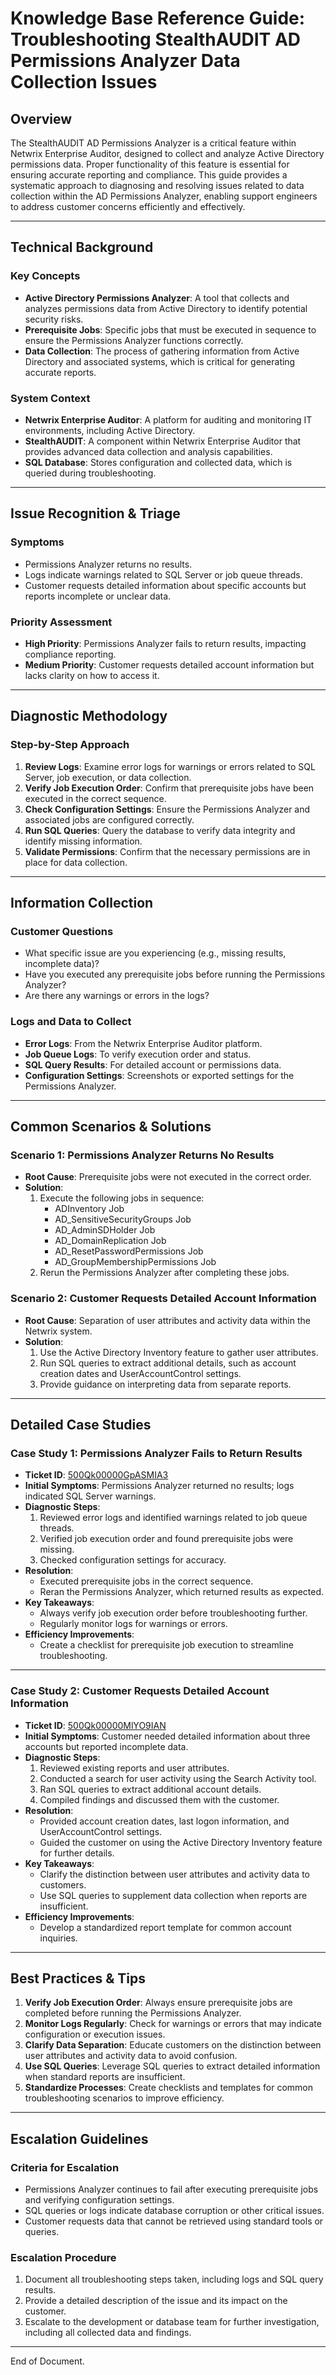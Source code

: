 # Knowledge Base Reference Guide: Troubleshooting StealthAUDIT AD Permissions Analyzer Data Collection Issues

## Overview

The StealthAUDIT AD Permissions Analyzer is a critical feature within Netwrix Enterprise Auditor, designed to collect and analyze Active Directory permissions data. Proper functionality of this feature is essential for ensuring accurate reporting and compliance. This guide provides a systematic approach to diagnosing and resolving issues related to data collection within the AD Permissions Analyzer, enabling support engineers to address customer concerns efficiently and effectively.

---

## Technical Background

### Key Concepts
- **Active Directory Permissions Analyzer**: A tool that collects and analyzes permissions data from Active Directory to identify potential security risks.
- **Prerequisite Jobs**: Specific jobs that must be executed in sequence to ensure the Permissions Analyzer functions correctly.
- **Data Collection**: The process of gathering information from Active Directory and associated systems, which is critical for generating accurate reports.

### System Context
- **Netwrix Enterprise Auditor**: A platform for auditing and monitoring IT environments, including Active Directory.
- **StealthAUDIT**: A component within Netwrix Enterprise Auditor that provides advanced data collection and analysis capabilities.
- **SQL Database**: Stores configuration and collected data, which is queried during troubleshooting.

---

## Issue Recognition & Triage

### Symptoms
- Permissions Analyzer returns no results.
- Logs indicate warnings related to SQL Server or job queue threads.
- Customer requests detailed information about specific accounts but reports incomplete or unclear data.

### Priority Assessment
- **High Priority**: Permissions Analyzer fails to return results, impacting compliance reporting.
- **Medium Priority**: Customer requests detailed account information but lacks clarity on how to access it.

---

## Diagnostic Methodology

### Step-by-Step Approach
1. **Review Logs**: Examine error logs for warnings or errors related to SQL Server, job execution, or data collection.
2. **Verify Job Execution Order**: Confirm that prerequisite jobs have been executed in the correct sequence.
3. **Check Configuration Settings**: Ensure the Permissions Analyzer and associated jobs are configured correctly.
4. **Run SQL Queries**: Query the database to verify data integrity and identify missing information.
5. **Validate Permissions**: Confirm that the necessary permissions are in place for data collection.

---

## Information Collection

### Customer Questions
- What specific issue are you experiencing (e.g., missing results, incomplete data)?
- Have you executed any prerequisite jobs before running the Permissions Analyzer?
- Are there any warnings or errors in the logs?

### Logs and Data to Collect
- **Error Logs**: From the Netwrix Enterprise Auditor platform.
- **Job Queue Logs**: To verify execution order and status.
- **SQL Query Results**: For detailed account or permissions data.
- **Configuration Settings**: Screenshots or exported settings for the Permissions Analyzer.

---

## Common Scenarios & Solutions

### Scenario 1: Permissions Analyzer Returns No Results
- **Root Cause**: Prerequisite jobs were not executed in the correct order.
- **Solution**:
  1. Execute the following jobs in sequence:
     - ADInventory Job
     - AD_SensitiveSecurityGroups Job
     - AD_AdminSDHolder Job
     - AD_DomainReplication Job
     - AD_ResetPasswordPermissions Job
     - AD_GroupMembershipPermissions Job
  2. Rerun the Permissions Analyzer after completing these jobs.

### Scenario 2: Customer Requests Detailed Account Information
- **Root Cause**: Separation of user attributes and activity data within the Netwrix system.
- **Solution**:
  1. Use the Active Directory Inventory feature to gather user attributes.
  2. Run SQL queries to extract additional details, such as account creation dates and UserAccountControl settings.
  3. Provide guidance on interpreting data from separate reports.

---

## Detailed Case Studies

### Case Study 1: Permissions Analyzer Fails to Return Results
- **Ticket ID**: [500Qk00000GpASMIA3](https://nwxcorp.lightning.force.com/lightning/r/Case/500Qk00000GpASMIA3/view)
- **Initial Symptoms**: Permissions Analyzer returned no results; logs indicated SQL Server warnings.
- **Diagnostic Steps**:
  1. Reviewed error logs and identified warnings related to job queue threads.
  2. Verified job execution order and found prerequisite jobs were missing.
  3. Checked configuration settings for accuracy.
- **Resolution**:
  - Executed prerequisite jobs in the correct sequence.
  - Reran the Permissions Analyzer, which returned results as expected.
- **Key Takeaways**:
  - Always verify job execution order before troubleshooting further.
  - Regularly monitor logs for warnings or errors.
- **Efficiency Improvements**:
  - Create a checklist for prerequisite job execution to streamline troubleshooting.

---

### Case Study 2: Customer Requests Detailed Account Information
- **Ticket ID**: [500Qk00000MlYO9IAN](https://nwxcorp.lightning.force.com/lightning/r/Case/500Qk00000MlYO9IAN/view)
- **Initial Symptoms**: Customer needed detailed information about three accounts but reported incomplete data.
- **Diagnostic Steps**:
  1. Reviewed existing reports and user attributes.
  2. Conducted a search for user activity using the Search Activity tool.
  3. Ran SQL queries to extract additional account details.
  4. Compiled findings and discussed them with the customer.
- **Resolution**:
  - Provided account creation dates, last logon information, and UserAccountControl settings.
  - Guided the customer on using the Active Directory Inventory feature for further details.
- **Key Takeaways**:
  - Clarify the distinction between user attributes and activity data to customers.
  - Use SQL queries to supplement data collection when reports are insufficient.
- **Efficiency Improvements**:
  - Develop a standardized report template for common account inquiries.

---

## Best Practices & Tips

1. **Verify Job Execution Order**: Always ensure prerequisite jobs are completed before running the Permissions Analyzer.
2. **Monitor Logs Regularly**: Check for warnings or errors that may indicate configuration or execution issues.
3. **Clarify Data Separation**: Educate customers on the distinction between user attributes and activity data to avoid confusion.
4. **Use SQL Queries**: Leverage SQL queries to extract detailed information when standard reports are insufficient.
5. **Standardize Processes**: Create checklists and templates for common troubleshooting scenarios to improve efficiency.

---

## Escalation Guidelines

### Criteria for Escalation
- Permissions Analyzer continues to fail after executing prerequisite jobs and verifying configuration settings.
- SQL queries or logs indicate database corruption or other critical issues.
- Customer requests data that cannot be retrieved using standard tools or queries.

### Escalation Procedure
1. Document all troubleshooting steps taken, including logs and SQL query results.
2. Provide a detailed description of the issue and its impact on the customer.
3. Escalate to the development or database team for further investigation, including all collected data and findings.

--- 

End of Document.